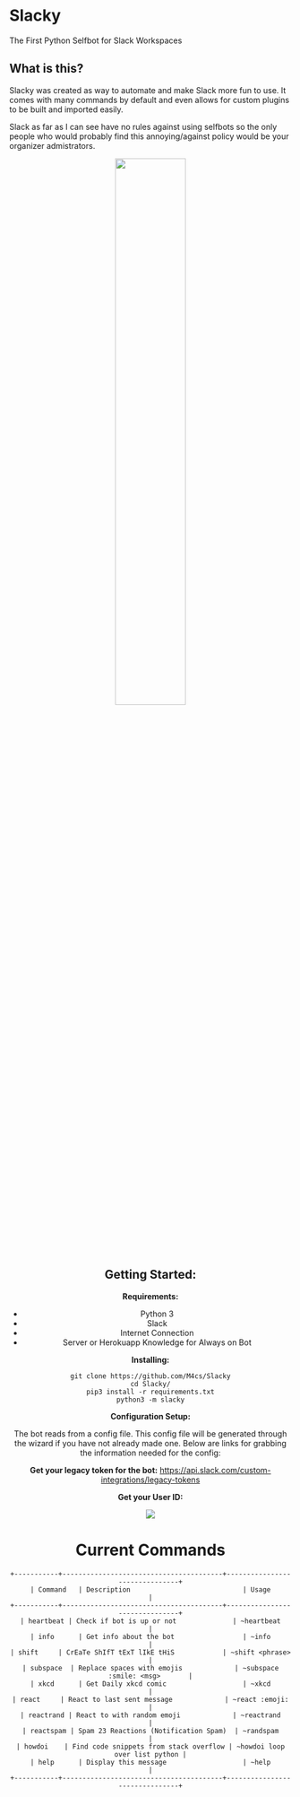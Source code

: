 # Slacky
The First Python Selfbot for Slack Workspaces

## What is this?

Slacky was created as way to automate and make Slack more fun to use. It comes with many commands by default and even allows for custom plugins to be built and imported easily.

Slack as far as I can see have no rules against using selfbots so the only people who would probably find this annoying/against policy would be your organizer admistrators.

<p align="center">
  <center><img src="https://github.com/M4cs/Slacky/blob/master/example.gif" width="50%">
</p>

## Getting Started:

**Requirements:**
- Python 3
- Slack
- Internet Connection
- Server or Herokuapp Knowledge for Always on Bot

**Installing:**

```
git clone https://github.com/M4cs/Slacky
cd Slacky/
pip3 install -r requirements.txt
python3 -m slacky
```

**Configuration Setup:**

The bot reads from a config file. This config file will be generated through the wizard if you have not already made one. Below are links for grabbing the information needed for the config:

**Get your legacy token for the bot:** https://api.slack.com/custom-integrations/legacy-tokens

**Get your User ID:** 

<p align="center">
  <center><img src="https://help.workast.com/hc/article_attachments/360042136214/Slack_member_ID.gif" />
</p>

# Current Commands

```
+-----------+----------------------------------------+-------------------------------+
| Command   | Description                            | Usage                         |
+-----------+----------------------------------------+-------------------------------+
| heartbeat | Check if bot is up or not              | ~heartbeat                    |
| info      | Get info about the bot                 | ~info                         |
| shift     | CrEaTe ShIfT tExT lIkE tHiS            | ~shift <phrase>               |
| subspace  | Replace spaces with emojis             | ~subspace :smile: <msg>       |
| xkcd      | Get Daily xkcd comic                   | ~xkcd                         |
| react     | React to last sent message             | ~react :emoji:                |
| reactrand | React to with random emoji             | ~reactrand                    |
| reactspam | Spam 23 Reactions (Notification Spam)  | ~randspam                     |
| howdoi    | Find code snippets from stack overflow | ~howdoi loop over list python |
| help      | Display this message                   | ~help                         |
+-----------+----------------------------------------+-------------------------------+
```
